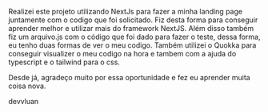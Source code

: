 Realizei este projeto utilizando NextJs para fazer a minha landing page juntamente com o codigo que foi solicitado. Fiz desta forma para conseguir aprender melhor e utilizar mais do framework NextJS. Além disso também fiz um arquivo.js com o código que foi dado para fazer o teste, dessa forma, eu tenho duas formas de ver o meu codigo. Também utilizei o Quokka para conseguir visualizer o meu codigo na hora e tambem com a ajuda do typescript e o tailwind para o css.

Desde já, agradeço muito por essa oportunidade e fez eu aprender muita coisa nova.

devvluan